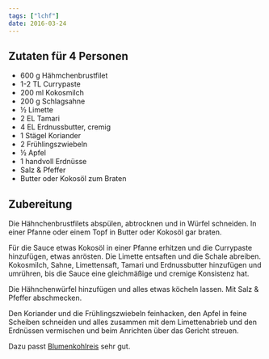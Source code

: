 ```yaml
---
tags: ["lchf"]
date: 2016-03-24
---
```


## Zutaten für 4 Personen
- 600 g     Hähmchenbrustfilet
- 1-2 TL    Currypaste
- 200 ml    Kokosmilch
- 200 g     Schlagsahne
- ½         Limette
- 2 EL      Tamari
- 4 EL      Erdnussbutter, cremig
- 1         Stägel Koriander
- 2         Frühlingszwiebeln
- ½         Apfel
- 1         handvoll Erdnüsse
- Salz & Pfeffer
- Butter oder Kokosöl zum Braten

## Zubereitung
Die Hähnchenbrustfilets abspülen, abtrocknen und in Würfel schneiden. In einer Pfanne oder einem Topf in Butter oder Kokosöl gar braten.

Für die Sauce etwas Kokosöl in einer Pfanne erhitzen und die Currypaste hinzufügen, etwas anrösten. Die Limette entsaften und die Schale abreiben. Kokosmilch, Sahne, Limettensaft, Tamari und Erdnussbutter hinzufügen und umrühren, bis die Sauce eine gleichmäßige und cremige Konsistenz hat.

Die Hähnchenwürfel hinzufügen und alles etwas köcheln lassen. Mit Salz & Pfeffer abschmecken.

Den Koriander und die Frühlingszwiebeln feinhacken, den Apfel in feine Scheiben schneiden und alles zusammen mit dem Limettenabrieb und den Erdnüssen vermischen und beim Anrichten über das Gericht streuen.

Dazu passt [Blumenkohlreis](../beilagen/Blumenkohlreis.html) sehr gut.
